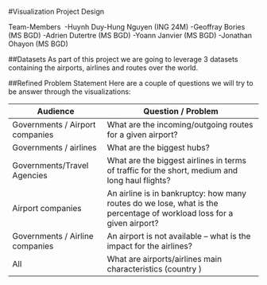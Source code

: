 
#Visualization Project Design 


Team-Members  
-Huynh Duy-Hung Nguyen (ING 24M)
-Geoffray Bories (MS BGD)
-Adrien Dutertre (MS BGD)
-Yoann Janvier (MS BGD)
-Jonathan Ohayon (MS BGD)

##Datasets
As part of this project we are going to leverage 3 datasets containing the airports, airlines and routes over the world.

##Refined Problem Statement
Here are a couple of questions we will try to be answer through the visualizations:

| Audience  						| Question / Problem  											|
|-----------------------------------|---------------------------------------------------------------|
| Governments / Airport companies   | What are the incoming/outgoing routes for a given airport?   	|
| Governments / airlines 			| What are the biggest hubs?								    |   
| Governments/Travel Agencies	    | What are the biggest airlines in terms of traffic for the short, medium and long haul flights? |
| Airport companies					| An airline is in bankruptcy: how many routes do we lose, what is the percentage of workload loss for a given airport?|
| Governments / Airline companies   |  An airport is not available – what is the impact for the airlines? |
| All | What are airports/airlines main characteristics (country )|




